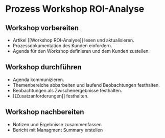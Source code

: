 # Prozess Workshop ROI-Analyse

## Workshop vorbereiten

* Artikel [[Workshop ROI-Analyse]] lesen und aktualisieren.
* Prozessdokumentation des Kunden einfordern.
* Agenda für den Workshop definieren und dem Kunden zustellen.

## Workshop durchführen

* Agenda kommunizieren.
* Themenbereiche abbarbeiten und laufend Beobachtungen festhalten.
* Beobachtungen als Zwischenergebnisse festhalten.
* [[Zusatzanforderungen]] festhalten.

## Workshop nachbereiten

* Notizen und Ergebnisse zusammenfassen
* Bericht mit Managment Summary erstellen